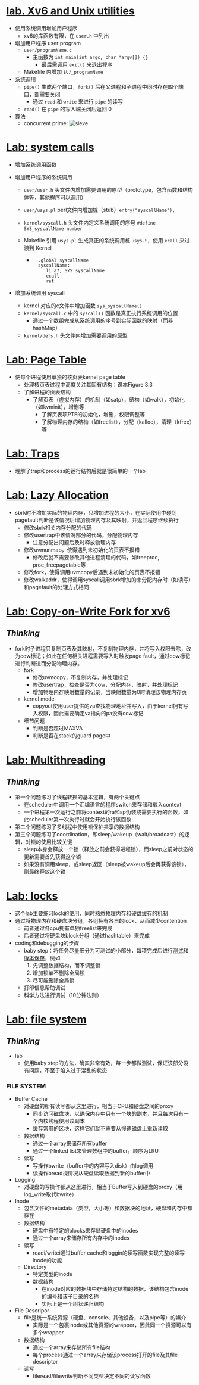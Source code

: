 # <u>lab. Xv6 and Unix utilities</u>

- 使用系统调用增加用户程序
	- xv6的库函数有限，在 `user.h` 中列出
- 增加用户程序 user program
	- `user/programName.c`
		- 主函数为 `int main(int argc, char *argv[]) {}`
			- 最后需调用 `exit()` 来退出程序
	- Makefile 内增加 `$U/_programName`
- 系统调用
	- `pipe()` 生成两个端口，`fork()` 后在父进程和子进程中同时存在四个端口，都需要关闭
		- 通过 `read` 和 `write` 来进行 `pipe` 的读写
	- `read()` 在 `pipe` 的写入端关闭后返回 0
- 算法
	- concurrent prime:    <img src="image.assets/sieve.gif" alt="sieve"  />



# <u>Lab: system calls</u>

- 增加系统调用函数

- 增加用户程序的系统调用

	- `user/user.h` 头文件内增加需要调用的原型（prototype，包含函数和结构体等，其他程序可以调用）

	- `user/usys.pl` perl文件内增加桩（stub）`entry("syscallName");`

	- `kernel/syscall.h` 头文件内定义系统调用的序号 `#define SYS_syscallName number`

	- Makefile 引用 `usys.pl` 生成真正的系统调用桩 `usys.S`，使用 `ecall` 来过渡到 Kernel

		- ```assembly
			.global syscallName
			syscallName:
			   li a7, SYS_syscallName
			   ecall
			   ret
			```

			

- 增加系统调用 syscall

	- kernel 对应的c文件中增加函数 `sys_syscallName()`
	- `kernel/syscall.c` 中的 `syscall()` 函数是真正执行系统调用的位置
		- 通过一个数组完成从系统调用的序号到实际函数的映射（而非hashMap）
	- `kernel/defs.h` 头文件内增加需要调用的原型



# <u>Lab: Page Table</u>

- 使每个进程使用单独的核页表kernel page table
	- 处理核页表过程中高度关注其固有结构：课本Figure 3.3
	- 了解进程的页表结构
		- 了解页表（虚拟内存）的机制（如satp），结构（如walk），初始化（如kvminit），增删等
			- 了解页表项PTE的初始化，增删，权限调整等
			- 了解物理内存的结构（如freelist），分配（kalloc），清理（kfree）等



# <u>Lab: Traps</u>

- 理解了trap和process的运行结构后就是很简单的一个lab



# <u>Lab: Lazy Allocation</u>

- sbrk时不增加实际的物理内存，只增加进程的大小，在实际使用中碰到pagefault判断是该情况后增加物理内存及其映射，并返回程序继续执行
	- 修改sbrk相关内存分配的代码
	- 修改usertrap中该情况部分的代码，分配物理内存
		- 注意分配出问题后及时释放物理内存
	- 修改uvmunmap，使得遇到未初始化的页表不报错
		- 修改后就不需要修改其他进程清理的代码，如freeproc, proc_freepagetable等
	- 修改fork，使得调用uvmcopy后遇到未初始化的页表不报错
	- 修改walkaddr，使得调用syscall调用sbrk增加的未分配内存时（如读写）和pagefault的处理方式相同



# <u>Lab: Copy-on-Write Fork for xv6</u>

## *Thinking*

- fork时子进程只复制页表及其映射，不复制物理内存，并将写入权限去除，改为cow标记；如此在任何相关进程需要写入时触发page fault，通过cow标记进行判断进而分配物理内存。
	- fork
		- 修改uvmcopy，不复制内存，并处理标记
		- 修改usertrap，检查是否为cow，分配内存，映射，并处理标记
		- 增加物理内存映射数量的记录，当映射数量为0时清理该物理内存页
	- kernel mode
		- copyout使用user提供的va查找物理地址并写入，由于kernel拥有写入权限，因此需要确定va指向的pa没有cow标记
	- 细节问题
		- 判断是否超过MAXVA
		- 判断是否在stack的guard page中



# <u>Lab: Multithreading</u>

## *Thinking*

- 第一个问题练习了线程转换的基本逻辑，有两个关键点
	- 在scheduler中调用一个汇编语言的程序switch来存储和载入context
	- 一个进程第一次运行之前将context的ra和sp伪装成需要执行的函数，如此scheduler第一次执行时就会开始执行该函数
- 第二个问题练习了多线程中使用锁保护共享的数据结构
- 第三个问题练习了coordination，即sleep/wakeup（wait/broadcast）的逻辑，对锁的使用比较关键
	- sleep本身会释放一个锁（释放之前会获得进程锁），而sleep之前对状态的更新需要首先获得这个锁
	- 如果没有调用sleep，或sleep返回（sleep被wakeup后会再获得该锁），则最终释放这个锁



# <u>Lab: locks</u>

- 这个lab主要练习lock的使用，同时熟悉物理内存和硬盘缓存的机制
- 通过将物理内存和硬盘块分组，各组拥有各自的lock，从而减少contention
  - 前者通过各cpu拥有单独freelist来完成
  - 后者通过将硬盘块block分组（通过hashtable）来完成
- coding和debugging的步骤
  - baby step：将任务尽量细分为可测试的小部分，每项完成后进行<u>测试</u>和<u>版本保存</u>，例如
    1. 先调整数据结构，而不调整锁
    2. 增加锁单不删除全局锁
    3. 尽可能删除全局锁
  - 打印信息帮助调试
  - 科学方法进行调试（10分钟法则）



# <u>Lab: file system</u>

## *Thinking*

- lab
  - 使用baby step的方法，确实非常有效，每一步都做测试，保证该部分没有问题，不至于陷入过于混乱的状态

### FILE SYSTEM

- Buffer Cache
  - 对硬盘的所有读写都从这里进行，相当于CPU和硬盘之间的proxy
    - 同步访问磁盘块，以确保内存中只有一个块的副本，并且每次只有一个内核线程使用该副本
    - 缓存常用的区块，这样它们就不需要从慢速磁盘上重新读取
  - 数据结构
    - 通过一个array来储存所有buffer
    - 通过一个linked list来管理数组中的buffer，顺序为LRU
  - 读写
    - 写操作bwrite（buffer中的内容写入disk）由log调用
    - 读操作bread视情况从硬盘读取数据到新的buffer中
- Logging
  - 对硬盘的写操作都从这里进行，相当于Buffer写入到硬盘的proxy（用log_write取代bwrite）
- Inode
  - 包含文件的metadata（类型，大小等）和数据块的地址，硬盘和内存中都存在
  - 数据结构
    - 硬盘中有特定的blocks来存储硬盘中的inodes
    - 通过一个array来储存所有内存中的inodes
  - 读写
    - readi/writei通过buffer cache和loggin的读写函数实现完整的读写inode的功能
  - Directory
    - 特定类型的inode
    - 数据结构
      - 在inode对应的数据块中存储特定结构的数据，该结构包含inode的编号和该子目录的名称
      - 实际上是一个树状递归结构
- File Descripor
  - file是统一系统资源（硬盘、console、其他设备，以及pipe等）的媒介
    - 实际是一个包裹inode或其他资源的wrapper，因此同一个资源可以有多个wrapper
  - 数据结构
    - 通过一个array来存储所有file结构
    - 每个process通过一个array来存储该process打开的file及其file descriptor
  - 读写
    - fileread/filewrite判断不同类型决定不同的读写函数







